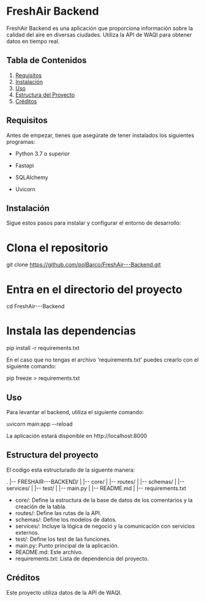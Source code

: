 # FreshAir Backend

FreshAir Backend es una aplicación que proporciona información sobre la calidad del aire en diversas ciudades. Utiliza la API de WAQI para obtener datos en tiempo real.

## Tabla de Contenidos

1. [Requisitos](#requisitos)
2. [Instalación](#instalación)
3. [Uso](#uso)
4. [Estructura del Proyecto](#estructura-del-proyecto)
5. [Créditos](#créditos)

## Requisitos

Antes de empezar, tienes que asegúrate de tener instalados los siguientes programas:

- Python 3.7 o superior

- Fastapi

- SQLAlchemy

- Uvicorn

## Instalación

Sigue estos pasos para instalar y configurar el entorno de desarrollo:

# Clona el repositorio
git clone https://github.com/polBarco/FreshAir---Backend.git

# Entra en el directorio del proyecto
cd FreshAir---Backend

# Instala las dependencias
pip install -r requirements.txt

En el caso que no tengas el archivo 'requirements.txt' puedes crearlo con el siguiente comando:

pip freeze > requirements.txt

## Uso

Para levantar el backend, utiliza el siguiente comando:

uvicorn main:app --reload

La aplicación estará disponible en http://localhost:8000

## Estructura del proyecto

El codigo esta estructurado de la siguente manera: 

.
|-- FRESHAIR---BACKEND/
|           |-- core/
|           |-- routes/
|           |-- schemas/
|           |-- services/
|           |-- test/
|           |-- main.py
|           |-- README.md
|           |-- requirements.txt

- core/: Define la estructura de la base de datos de los comentarios y la creación de la tabla.
- routes/: Define las rutas de la API.
- schemas/: Define los modelos de datos.
- services/: Incluye la lógica de negoció y la comunicación con servicios externos.
- test/: Define los test de las funciones.
- main.py: Punto principal de la aplicación.
- README.md: Este archivo.
- requirements.txt: Lista de dependencia del proyecto.

## Créditos

Este proyecto utiliza datos de la API de WAQI.